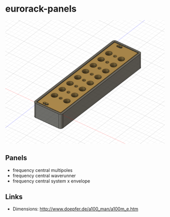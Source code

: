 # eurorack-panels



![multipoles_case](images/multipoles_case.png)

## Panels

* frequency central multipoles
* frequency central waverunner
* frequency central system x envelope


## Links

* Dimensions: http://www.doepfer.de/a100_man/a100m_e.htm

